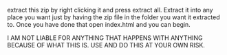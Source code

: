 extract this zip by right clicking it and press extract all. Extract it into any place you want just by having the zip file in the folder you want it extracted to. Once you have done that open index.html and you can begin. 

I AM NOT LIABLE FOR ANYTHING THAT HAPPENS WITH ANYTHING BECAUSE OF WHAT THIS IS. USE AND DO THIS AT YOUR OWN RISK.